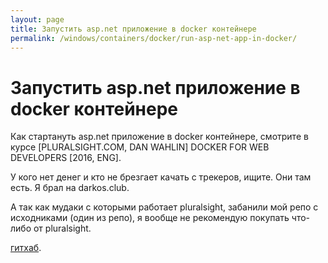```yaml
---
layout: page
title: Запустить asp.net приложение в docker контейнере
permalink: /windows/containers/docker/run-asp-net-app-in-docker/
---
```


# Запустить asp.net приложение в docker контейнере


Как стартануть asp.net приложение в docker контейнере, смотрите в курсе [PLURALSIGHT.COM, DAN WAHLIN] DOCKER FOR WEB DEVELOPERS [2016, ENG].

У кого нет денег и кто не брезгает качать с трекеров, ищите. Они там есть.
Я брал на darkos.club.

А так как мудаки с которыми работает pluralsight, забанили мой репо с исходниками (один из репо), я вообще не рекомендую покупать что-либо от pluralsight.

 [гитхаб](https://github.com/sysadm-ru/Docker-for-Web-Developers/).
